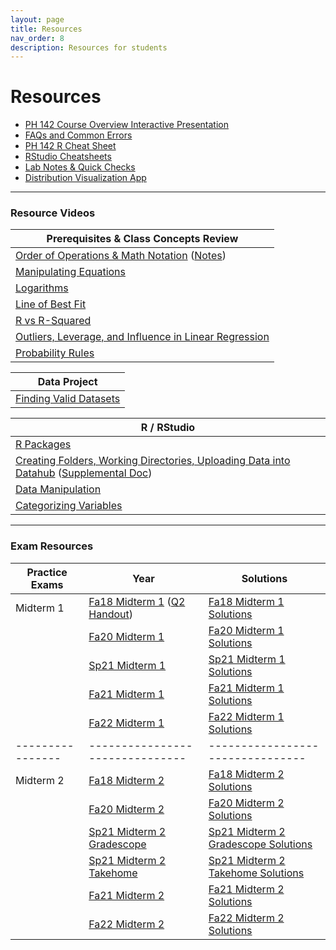 ```yaml
---
layout: page
title: Resources
nav_order: 8
description: Resources for students
---
```

# Resources

- [PH 142 Course Overview Interactive Presentation](https://prezi.com/p/xpqdo6z9nbhw/learning-from-data/)
- [FAQs and Common Errors](https://ph142-ucb.github.io/fa23/src/resources/faq/)
- [PH 142 R Cheat Sheet](https://docs.google.com/document/d/1mVhjngYDDcrlOvaBB5SfuKaU3O1btxZU45BOj0DXc48/edit#) 
- [RStudio Cheatsheets](https://www.rstudio.com/resources/cheatsheets/)
- [Lab Notes & Quick Checks](https://docs.google.com/document/d/1mzU-mUZRzfSP5I1XY0tTvm5EfVqJfd9EBZgEpLFlIzo/edit#heading=h.4im559r5sk9y)
- [Distribution Visualization App](https://geneho.shinyapps.io/oomphstat-v2/_w_ff2f84d7/_w_c7a34e2e/)

<hr>

### Resource Videos

| Prerequisites & Class Concepts Review                                                                                                                               | 
|-------------------------------------------------------------------------------------------------------------------------------------------------------------------|
| [Order of Operations & Math Notation](https://www.youtube.com/watch?v=q169gG-f8NU) ([Notes](https://ph142-ucb.github.io/sp22/src/resource/review_math_nolan.pdf)) |
| [Manipulating Equations](https://www.youtube.com/watch?v=6zenzwW2iv8)                                                                                             |
| [Logarithms](https://www.youtube.com/watch?v=3Ygq9CqaNlA)                                                                                                         |
| [Line of Best Fit](https://www.youtube.com/watch?v=fQJCbrno2CQ)                                                                                                   |
| [R vs R-Squared](https://www.youtube.com/watch?v=WSFMBgEi3iw)                                                                                                     |
| [Outliers, Leverage, and Influence in Linear Regression](https://www.youtube.com/watch?v=_rHvQfwCQlg)                                                             |
| [Probability Rules](https://www.youtube.com/watch?v=phYMnGGT0Ro)                                                                                                  |

| Data Project                                      |
|---------------------------------------------------|
| [Finding Valid Datasets](https://www.youtube.com/watch?v=-W8aECcQ2dg)


| R / RStudio                                                                                                                                                                                                                     |
|---------------------------------------------------------------------------------------------------------------------------------------------------------------------------------------------------------------------------------|
| [R Packages](https://www.youtube.com/watch?v=FcnbaSm_vug)                                                                                                                                                                       |
| [Creating Folders, Working Directories, Uploading Data into Datahub](https://www.youtube.com/watch?v=iwRA5lI3XIM) ([Supplemental Doc](https://docs.google.com/document/d/1a00RtBiiaXoBKSk_2oStR6o7lmRe52PN6X6Mmr9vWrs/edit))    |
| [Data Manipulation](https://www.youtube.com/watch?v=96A0TuJ43hk)                                                                                                                                                                |
| [Categorizing Variables](https://youtu.be/wyJu6lX-2Vc)                                                                                                                                                                         |

<hr>

### Exam Resources

| Practice Exams | Year                          | Solutions                      |
|----------------|-------------------------------|--------------------------------|
| Midterm 1      | [Fa18 Midterm 1](https://ph142-ucb.github.io/fa23/src/resources/fa18-mt1.pdf) ([Q2 Handout](https://ph142-ucb.github.io/fa23/src/resources/fa18-mt1-supp.pdf)) | [Fa18 Midterm 1 Solutions](https://ph142-ucb.github.io/fa23/src/resources/fa18-mt1-sol.pdf) |
|                | [Fa20 Midterm 1](https://ph142-ucb.github.io/fa23/src/resources/fa20-mt1.pdf) | [Fa20 Midterm 1 Solutions](https://ph142-ucb.github.io/fa23/src/resources/fa20-mt1-sol.pdf) |
|                | [Sp21 Midterm 1](https://ph142-ucb.github.io/fa23/src/resources/sp21-mt1.pdf) | [Sp21 Midterm 1 Solutions](https://ph142-ucb.github.io/fa23/src/resources/sp21-mt1-sol.pdf) |
|                | [Fa21 Midterm 1](https://ph142-ucb.github.io/fa23/src/resources/fa21-mt1.pdf) | [Fa21 Midterm 1 Solutions](https://ph142-ucb.github.io/fa23/src/resources/fa21-mt1-sol.pdf) |
|                | [Fa22 Midterm 1](https://ph142-ucb.github.io/fa23/src/resources/Midterm1_Fa2022_V2.pdf) | [Fa22 Midterm 1 Solutions](https://ph142-ucb.github.io/fa23/src/resources/Midterm1_Fa2022_V2-sol.pdf) |
|----------------|-------------------------------|--------------------------------|
| Midterm 2      | [Fa18 Midterm 2](https://ph142-ucb.github.io/fa23/src/resources/mt2/mt2_fa18.pdf) | [Fa18 Midterm 2 Solutions](https://ph142-ucb.github.io/fa23/src/resources/mt2/mt2_fa18_SOLUTIONS.pdf) |
|                | [Fa20 Midterm 2](https://ph142-ucb.github.io/fa23/src/resources/mt2/mt2_fa20.pdf) | [Fa20 Midterm 2 Solutions](https://ph142-ucb.github.io/fa23/src/resources/mt2/mt2_fa20_SOLUTIONS.pdf) |
|                | [Sp21 Midterm 2 Gradescope](https://ph142-ucb.github.io/fa23/src/resources/mt2/mt2_sp21_gradescope.pdf) | [Sp21 Midterm 2 Gradescope Solutions](https://ph142-ucb.github.io/fa23/src/resources/mt2/mt2_sp21_gradescope_SOLUTIONS.pdf) |
|                | [Sp21 Midterm 2 Takehome](https://ph142-ucb.github.io/fa23/src/resources/mt2/mt2_sp21_takehome.pdf) | [Sp21 Midterm 2 Takehome Solutions](https://ph142-ucb.github.io/fa23/src/resources/mt2/mt2_sp21_takehome_SOLUTIONS.pdf) |
|                | [Fa21 Midterm 2](https://ph142-ucb.github.io/fa23/src/resources/mt2/mt2_fa21.pdf) | [Fa21 Midterm 2 Solutions](https://ph142-ucb.github.io/fa23/src/resources/mt2/mt2_fa21_SOLUTIONS.pdf) |
|                | [Fa22 Midterm 2](https://ph142-ucb.github.io/fa23/src/resources/mt2/mt2_fa22.pdf) | [Fa22 Midterm 2 Solutions](https://ph142-ucb.github.io/fa23/src/resources/mt2/mt2_fa22_SOLUTIONS.pdf) |

<!--
|----------------|-------------------------------|--------------------------------|
| Final          | [Fa19 Final](https://ph142-ucb.github.io/fa23/src/resources/final/final_fa19.pdf) | [Fa19 Final Solutions](https://ph142-ucb.github.io/fa23/src/resources/final/final_fa19_SOLUTIONS.pdf) |
|                | [Fa20 Final](https://ph142-ucb.github.io/fa23/src/resources/final/final_fa20.pdf) | [Fa20 Final Solutions](https://ph142-ucb.github.io/fa23/src/resources/final/final_fa20_SOLUTIONS.pdf) |
|                | [Sp21 Final Takehome](https://ph142-ucb.github.io/fa23/src/resources/final/final_sp21_takehome.pdf) | [Sp21 Final Takehome Solutions](https://ph142-ucb.github.io/fa23/src/resources/final/final_sp21_takehome_SOLUTIONS.pdf) |
|                | [Sp21 Final Gradescope](https://ph142-ucb.github.io/fa23/src/resources/final/final_sp21_timed.pdf) | [Sp21 Final Gradescope Solutions](https://ph142-ucb.github.io/fa23/src/resources/final/final_sp21_timed_SOLUTIONS.pdf) |  -->



